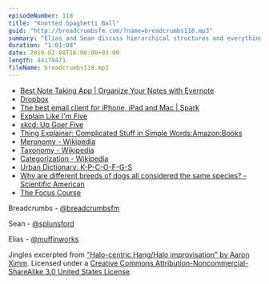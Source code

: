 ```yaml
---
episodeNumber: 118
title: "Knotted Spaghetti Ball"
guid: "http://breadcrumbsfm.com/?name=breadcrumbs118.mp3"
summary: "Elias and Sean discuss hierarchical structures and everything buckets."
duration: "1:01:08"
date: 2019-02-08T16:00:00+03:00
length: 44178471
fileName: breadcrumbs118.mp3
---
```


- [Best Note Taking App | Organize Your Notes with Evernote](https://evernote.com/)
- [Dropbox](https://www.dropbox.com/business)
- [The best email client for iPhone, iPad and Mac | Spark](https://sparkmailapp.com/)
- [Explain Like I'm Five](https://www.reddit.com/r/explainlikeimfive/)
- [xkcd: Up Goer Five](https://xkcd.com/1133/)
- [Thing Explainer: Complicated Stuff in Simple Words:Amazon:Books](http://www.amazon.com/dp/0544668251/?tag=breadcrumbsfm-20)
- [Meronomy - Wikipedia](https://en.wikipedia.org/wiki/Meronomy?wprov=sfti1)
- [Taxonomy - Wikipedia](https://en.wikipedia.org/wiki/Taxonomy_)
- [Categorization - Wikipedia](https://en.wikipedia.org/wiki/Categorization?wprov=sfti1)
- [Urban Dictionary: K-P-C-O-F-G-S](https://www.urbandictionary.com/define.php?term=K-P-C-O-F-G-S)
- [Why are different breeds of dogs all considered the same species? - Scientific American](https://www.scientificamerican.com/article/different-dog-breeds-same-species/)
- [The Focus Course](https://thefocuscourse.com/)

Breadcrumbs - [@breadcrumbsfm](https://twitter.com/breadcrumbsfm)

Sean - [@splunsford](https://twitter.com/splunsford)

Elias - [@muffinworks](https://twitter.com/muffinworks)

Jingles excerpted from ["Halo-centric Hang/Halo improvisation" by Aaron Ximm](http://freemusicarchive.org/music/aaron_ximm/handpans_and_the_hang/). Licensed under a [Creative Commons Attribution-Noncommercial-ShareAlike 3.0 United States License](http://creativecommons.org/licenses/by-nc-sa/3.0/us/).